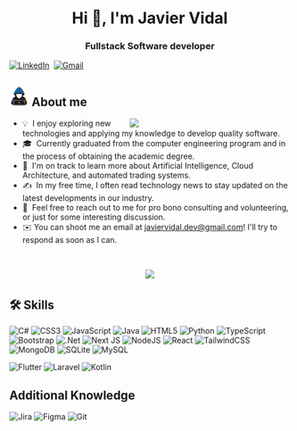 <h1 align="center">Hi 👋, I'm Javier Vidal</h1>
<h3 align="center">Fullstack Software developer</h3>

<a href="https://www.linkedin.com/in/javier-vidal-dev/" target="_blank"><img src="https://img.shields.io/badge/linkedin-%230077B5.svg?&style=for-the-badge&logo=linkedin&logoColor=white" alt="LinkedIn" /></a>&nbsp;
<a href="mailto:javiervidal.dev@gmail.com"><img src="https://img.shields.io/badge/gmail-%23D14836.svg?&style=for-the-badge&logo=gmail&logoColor=white" alt="Gmail"/></a>&nbsp;

## <picture><img src = "https://github.com/0xAbdulKhalid/0xAbdulKhalid/raw/main/assets/mdImages/about_me.gif" width = 35px></picture> **About me**

<img align="right" style="width:18rem; height:auto" src="https://media0.giphy.com/media/v1.Y2lkPTc5MGI3NjExYmh1ZmgybjBqOTkyZ240d3I1ajFyaGh0NDFneDdub21mN3Y4c2psMCZlcD12MV9pbnRlcm5hbF9naWZfYnlfaWQmY3Q9Zw/xT9IgzoKnwFNmISR8I/giphy.gif"/>

- 💡 &nbsp;I enjoy exploring new technologies and applying my knowledge to develop quality software.
- 🎓 &nbsp;Currently graduated from the computer engineering program and in the process of obtaining the academic degree.
- 🌱 &nbsp;I'm on track to learn more about Artificial Intelligence, Cloud Architecture, and automated trading systems.
- ✍️ &nbsp;In my free time, I often read technology news to stay updated on the latest developments in our industry.
- 💬 &nbsp;Feel free to reach out to me for pro bono consulting and volunteering, or just for some interesting discussion.
- ✉️ You can shoot me an email at javiervidal.dev@gmail.com! I'll try to respond as soon as I can.

<!-- 📄 &nbsp;Please have a look at my [Résumé](https://www.adityavsingh.com/resume.html) for more details about me. I'm open to feedback and suggestions! -->

<br>

<p  align="center">
<img src="https://user-images.githubusercontent.com/73097560/115834477-dbab4500-a447-11eb-908a-139a6edaec5c.gif">             
<br>

## 🛠️ Skills

![C#](https://img.shields.io/badge/csharp-512BD4.svg?style=for-the-badge&logo=csharp&logoColor=white)
![CSS3](https://img.shields.io/badge/css3-%231572B6.svg?style=for-the-badge&logo=css3&logoColor=white)
![JavaScript](https://img.shields.io/badge/javascript-%23323330.svg?style=for-the-badge&logo=javascript&logoColor=%23F7DF1E)
![Java](https://img.shields.io/badge/java-%23ED8B00.svg?style=for-the-badge&logo=java&logoColor=white)
![HTML5](https://img.shields.io/badge/html5-%23E34F26.svg?style=for-the-badge&logo=html5&logoColor=white)
![Python](https://img.shields.io/badge/python-3670A0?style=for-the-badge&logo=python&logoColor=ffdd54)
![TypeScript](https://img.shields.io/badge/typescript-%23007ACC.svg?style=for-the-badge&logo=typescript&logoColor=white)
![Bootstrap](https://img.shields.io/badge/bootstrap-%23563D7C.svg?style=for-the-badge&logo=bootstrap&logoColor=white)
![.Net](https://img.shields.io/badge/.NET-5C2D91?style=for-the-badge&logo=.net&logoColor=white)
![Next JS](https://img.shields.io/badge/Next-black?style=for-the-badge&logo=next.js&logoColor=white)
![NodeJS](https://img.shields.io/badge/node.js-6DA55F?style=for-the-badge&logo=node.js&logoColor=white)
![React](https://img.shields.io/badge/react-%2320232a.svg?style=for-the-badge&logo=react&logoColor=%2361DAFB)
![TailwindCSS](https://img.shields.io/badge/tailwindcss-%2338B2AC.svg?style=for-the-badge&logo=tailwind-css&logoColor=white)
![MongoDB](https://img.shields.io/badge/MongoDB-%234ea94b.svg?style=for-the-badge&logo=mongodb&logoColor=white)
![SQLite](https://img.shields.io/badge/sqlite-%2307405e.svg?style=for-the-badge&logo=sqlite&logoColor=white)
![MySQL](https://img.shields.io/badge/mysql-%2300f.svg?style=for-the-badge&logo=mysql&logoColor=white)

![Flutter](https://img.shields.io/badge/flutter-02569B.svg?style=for-the-badge&logo=flutter&logoColor=#02569B)
![Laravel](https://img.shields.io/badge/laravel-FF2D20.svg?style=for-the-badge&logo=laravel&logoColor=white)
![Kotlin](https://img.shields.io/badge/kotlin-7F52FF.svg?style=for-the-badge&logo=kotlin&logoColor=white)

## Additional Knowledge

![Jira](https://img.shields.io/badge/jira-%230A0FFF.svg?style=for-the-badge&logo=jira&logoColor=white)
![Figma](https://img.shields.io/badge/figma-%23F24E1E.svg?style=for-the-badge&logo=figma&logoColor=white)
![Git](https://img.shields.io/badge/git-F05032.svg?style=for-the-badge&logo=git&logoColor=white)
